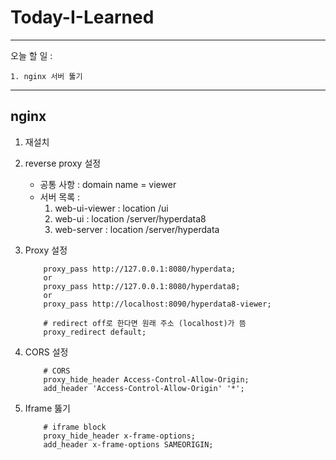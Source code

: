 # Today-I-Learned

***

오늘 할 일 :

    1. nginx 서버 뚫기

***

## nginx

1. 재설치

2. reverse proxy 설정
   - 공통 사항 : domain name = viewer
   - 서버 목록 :
     1. web-ui-viewer : location /ui
     2. web-ui : location /server/hyperdata8
     3. web-server : location /server/hyperdata


3. Proxy 설정
    ```
        proxy_pass http://127.0.0.1:8080/hyperdata;
        or 
        proxy_pass http://127.0.0.1:8080/hyperdata8;
        or
        proxy_pass http://localhost:8090/hyperdata8-viewer;

        # redirect off로 한다면 원래 주소 (localhost)가 뜸
        proxy_redirect default;
    ```

4. CORS 설정
    ```
        # CORS
        proxy_hide_header Access-Control-Allow-Origin;
        add_header 'Access-Control-Allow-Origin' '*';
    ```

5. Iframe 뚫기
    ```
        # iframe block
        proxy_hide_header x-frame-options;
        add_header x-frame-options SAMEORIGIN;
    ```
